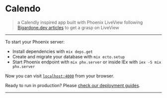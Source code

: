 # Calendo

> a Calendly inspired app built with Phoenix LiveView following [Bigardone.dev articles](https://bigardone.dev/blog/2021/11/06/building-a-simple-calendly-clone-with-phoenix-live-view-pt-1) to get a grasp on LiveView

---

To start your Phoenix server:

  * Install dependencies with `mix deps.get`
  * Create and migrate your database with `mix ecto.setup`
  * Start Phoenix endpoint with `mix phx.server` or inside IEx with `iex -S mix phx.server`

Now you can visit [`localhost:4000`](http://localhost:4000) from your browser.

Ready to run in production? Please [check our deployment guides](https://hexdocs.pm/phoenix/deployment.html).

---
